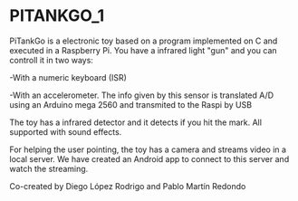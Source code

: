 # PITANKGO_1

PiTankGo is a electronic toy based on a program implemented on C and executed in a Raspberry Pi. You have a infrared light "gun" and you can controll it in two ways:

-With a numeric keyboard (ISR)

-With an accelerometer. The info given by this sensor is translated A/D using an Arduino mega 2560 and transmited to the Raspi by USB

The toy has a infrared detector and it detects if you hit the mark. All supported with sound effects.

For helping the user pointing, the toy has a camera and streams video in a local server. We have created an Android app to connect to this server and watch the streaming.

Co-created by Diego López Rodrigo and Pablo Martín Redondo
